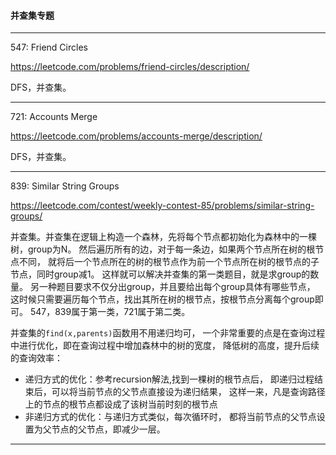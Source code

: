 #### 并查集专题

----

547: Friend Circles

<https://leetcode.com/problems/friend-circles/description/>

DFS，并查集。

----

721: Accounts Merge

<https://leetcode.com/problems/accounts-merge/description/>

DFS，并查集。

----

839: Similar String Groups

<https://leetcode.com/contest/weekly-contest-85/problems/similar-string-groups/>

并查集。并查集在逻辑上构造一个森林，先将每个节点都初始化为森林中的一棵树，group为N。
然后遍历所有的边，对于每一条边，如果两个节点所在树的根节点不同，
就将后一个节点所在的树的根节点作为前一个节点所在树的根节点的子节点，同时group减1。
这样就可以解决并查集的第一类题目，就是求group的数量。
另一种题目要求不仅分出group，并且要给出每个group具体有哪些节点，
这时候只需要遍历每个节点，找出其所在树的根节点，按根节点分离每个group即可。
547，839属于第一类，721属于第二类。

并查集的`find(x,parents)`函数用不用递归均可，
一个非常重要的点是在查询过程中进行优化，即在查询过程中增加森林中的树的宽度，
降低树的高度，提升后续的查询效率：
  * 递归方式的优化：参考recursion解法,找到一棵树的根节点后，
  即递归过程结束后，可以将当前节点的父节点直接设为递归结果，
  这样一来，凡是查询路径上的节点的根节点都设成了该树当前时刻的根节点
  * 非递归方式的优化：与递归方式类似，每次循环时，
  都将当前节点的父节点设置为父节点的父节点，即减少一层。

----
